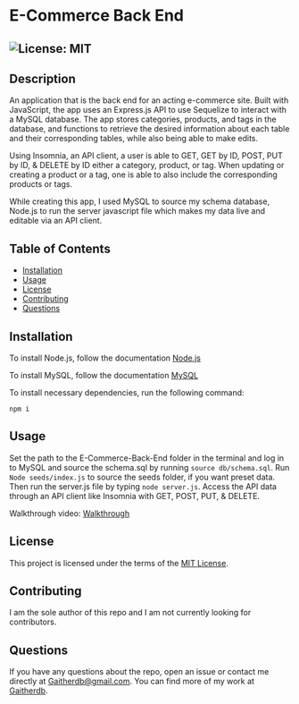 # E-Commerce Back End
  ## ![License: MIT](https://img.shields.io/badge/License-MIT-yellow.svg)

  ## Description
  An application that is the back end for an acting e-commerce site. Built with JavaScript, the app uses an Express.js API to use Sequelize to interact with a MySQL database. The app stores categories, products, and tags in the database, and functions to retrieve the desired information about each table and their corresponding tables, while also being able to make edits.  
  
  Using Insomnia, an API client, a user is able to GET, GET by ID, POST, PUT by ID, & DELETE by ID either a category, product, or tag. When updating or creating a product or a tag, one is able to also include the corresponding products or tags. 

  While creating this app, I used MySQL to source my schema database, Node.js to run the server javascript file which makes my data live and editable via an API client.

  ## Table of Contents
  * [Installation](#installation)
  * [Usage](#usage)
  * [License](#license)
  * [Contributing](#contributing)
  * [Questions](#questions)
  
  ## Installation
  To install Node.js, follow the documentation [Node.js](https://coding-boot-camp.github.io/full-stack/nodejs/how-to-install-nodejs)

  To install MySQL, follow the documentation [MySQL](https://dev.mysql.com/downloads/installer/)

  To install necessary dependencies, run the following command: 
  ```
  npm i
  ```
  
  ## Usage
  Set the path to the E-Commerce-Back-End folder in the terminal and log in to MySQL and source the schema.sql by running `source db/schema.sql`. Run `Node seeds/index.js` to source the seeds folder, if you want preset data.  Then run the server.js file by typing `node server.js`. Access the API data through an API client like Insomnia with GET, POST, PUT, & DELETE.

  Walkthrough video: [Walkthrough]()

  ## License  
  This project is licensed under the terms of the [MIT License](https://opensource.org/licenses/MIT).

  ## Contributing
  I am the sole author of this repo and I am not currently looking for contributors.


  ## Questions
  If you have any questions about the repo, open an issue or contact me directly at Gaitherdb@gmail.com. You can find more of my work at [Gaitherdb](https://github.com/Gaitherdb).